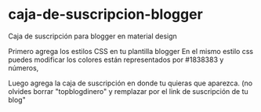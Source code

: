 # caja-de-suscripcion-blogger
Caja de suscripción para blogger en material design

Primero agrega los estilos CSS en tu plantilla blogger 
En el mismo estilo css puedes modificar los colores están representados por #1838383 y números, 

Luego agrega la caja de suscripción en donde tu quieras que aparezca. (no olvides borrar "topblogdinero" y remplazar por el link de suscripción de tu blog" 
